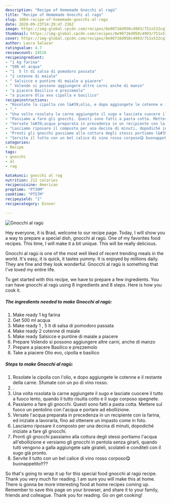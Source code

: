 ```yaml
---
description: "Recipe of Homemade Gnocchi al ragù"
title: "Recipe of Homemade Gnocchi al ragù"
slug: 1084-recipe-of-homemade-gnocchi-al-ragu
date: 2020-09-23T14:29:47.236Z
image: https://img-global.cpcdn.com/recipes/8e90716d950c4903/751x532cq70/gnocchi-al-ragu-recipe-main-photo.jpg
thumbnail: https://img-global.cpcdn.com/recipes/8e90716d950c4903/751x532cq70/gnocchi-al-ragu-recipe-main-photo.jpg
cover: https://img-global.cpcdn.com/recipes/8e90716d950c4903/751x532cq70/gnocchi-al-ragu-recipe-main-photo.jpg
author: Laura Salazar
ratingvalue: 4.7
reviewcount: 24516
recipeingredient:
- "1 kg farina"
- "500 ml acqua"
- "1  5 lt di salsa di pomodoro passata"
- "2 cotenne di maiale"
- " Salsicce e puntine di maiale a piacere"
- " Volendo si possono aggiungere altre carni anche di manzo"
- "a piacere Basilico e prezzemolo"
- "a piacere Olio evo cipolla e basilico"
recipeinstructions:
- "Rosolate la cipolla con l&#39;olio, e dopo aggiungete le cotenne e il restante della carne. Sfumate con un po di vino rosso."
- "."
- "Una volta rosolata la carne aggiungete il sugo e lasciate cuocere il tutto a fuoco lento, quando il tutto risulta cotto e il sugo corposo spegnete."
- "Passiamo a fare gli gnocchi. Questi sono fatti a pasta cotta. Mettere sul fuoco un pentolino con l&#39;acqua e portare ad ebollizione."
- "Versate l&#39;acqua preparata in precedenza in un recipiente con la farina, ed iniziate a lavorarla, fino ad ottenere un impasto come in foto."
- "Lasciamo riposare il composto per una decina di minuti, dopodiché iniziate a fare gli gnocchi."
- "Pronti gli gnocchi passiamo alla cottura degli stessi portiamo l&#39;acqua all&#39;ebollizione e versiamo gli gnocchi in pentola senza girarli, quando tutti vengono a galla aggiungete sale girateli, scolateli e conditeli con il sugo già pronto."
- "Servite il tutto con un bel calice di vino rosso corposo😋 buonappetito!!??"
categories:
- Recipe
tags:
- gnocchi
- al
- rag

katakunci: gnocchi al rag 
nutrition: 212 calories
recipecuisine: American
preptime: "PT30M"
cooktime: "PT57M"
recipeyield: "1"
recipecategory: Dinner

---
```



![Gnocchi al ragù](https://img-global.cpcdn.com/recipes/8e90716d950c4903/751x532cq70/gnocchi-al-ragu-recipe-main-photo.jpg)

Hey everyone, it is Brad, welcome to our recipe page. Today, I will show you a way to prepare a special dish, gnocchi al ragù. One of my favorites food recipes. This time, I will make it a bit unique. This will be really delicious.

Gnocchi al ragù is one of the most well liked of recent trending meals in the world. It's easy, it is quick, it tastes yummy. It is enjoyed by millions daily. They are fine and they look wonderful. Gnocchi al ragù is something that I've loved my entire life.




To get started with this recipe, we have to prepare a few ingredients. You can have gnocchi al ragù using 8 ingredients and 8 steps. Here is how you cook it.

<!--inarticleads1-->

##### The ingredients needed to make Gnocchi al ragù:

1. Make ready 1 kg farina
1. Get 500 ml acqua
1. Make ready 1 , 5 lt di salsa di pomodoro passata
1. Make ready 2 cotenne di maiale
1. Make ready  Salsicce e puntine di maiale a piacere
1. Prepare  Volendo si possono aggiungere altre carni, anche di manzo
1. Prepare a piacere Basilico e prezzemolo
1. Take a piacere Olio evo, cipolla e basilico




<!--inarticleads2-->

##### Steps to make Gnocchi al ragù:

1. Rosolate la cipolla con l&#39;olio, e dopo aggiungete le cotenne e il restante della carne. Sfumate con un po di vino rosso.
1. .
1. Una volta rosolata la carne aggiungete il sugo e lasciate cuocere il tutto a fuoco lento, quando il tutto risulta cotto e il sugo corposo spegnete.
1. Passiamo a fare gli gnocchi. Questi sono fatti a pasta cotta. Mettere sul fuoco un pentolino con l&#39;acqua e portare ad ebollizione.
1. Versate l&#39;acqua preparata in precedenza in un recipiente con la farina, ed iniziate a lavorarla, fino ad ottenere un impasto come in foto.
1. Lasciamo riposare il composto per una decina di minuti, dopodiché iniziate a fare gli gnocchi.
1. Pronti gli gnocchi passiamo alla cottura degli stessi portiamo l&#39;acqua all&#39;ebollizione e versiamo gli gnocchi in pentola senza girarli, quando tutti vengono a galla aggiungete sale girateli, scolateli e conditeli con il sugo già pronto.
1. Servite il tutto con un bel calice di vino rosso corposo😋 buonappetito!!??




So that's going to wrap it up for this special food gnocchi al ragù recipe. Thank you very much for reading. I am sure you will make this at home. There is gonna be more interesting food at home recipes coming up. Remember to save this page on your browser, and share it to your family, friends and colleague. Thank you for reading. Go on get cooking!
